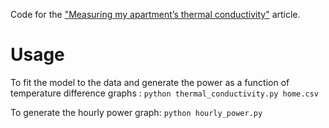 Code for the ["Measuring my apartment’s thermal conductivity"](http://www.simonrajotte.com/2019/01/12/measuring-my-apartments-thermal-conductivity/) article.

# Usage
To fit the model to the data and generate the power as a function of temperature difference graphs :
`python thermal_conductivity.py home.csv`

To generate the hourly power graph:
`python hourly_power.py`